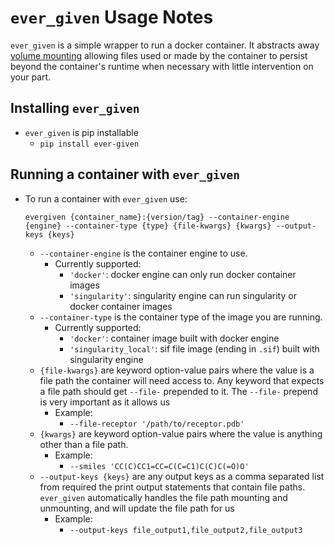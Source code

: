 # `ever_given` Usage Notes

`ever_given` is a simple wrapper to run a docker container. It abstracts away [volume mounting](https://docs.docker.com/storage/volumes/) allowing files used or made by the container to persist beyond the container's runtime when necessary with little intervention on your part.

## Installing `ever_given`
* `ever_given` is pip installable
   * `pip install ever-given`

## Running a container with `ever_given`
* To run a container with `ever_given` use:  
    ```
    evergiven {container_name}:{version/tag} --container-engine {engine} --container-type {type} {file-kwargs} {kwargs} --output-keys {keys}
    ```
    * `--container-engine` is the container engine to use. 
      * Currently supported: 
        * `'docker'`: docker engine can only run docker container images
        * `'singularity'`: singularity engine can run singularity or docker container images
    * `--container-type` is the container type of the image you are running. 
      * Currently supported: 
        * `'docker'`: container image built with docker engine
        * `'singularity_local'`: sif file image (ending in `.sif`) built with singularity engine
    * `{file-kwargs}` are keyword option-value pairs where the value is a file path the container will need access to. Any keyword that expects a file path should get `--file-` prepended to it. The `--file-` prepend is very important as it allows us 
      * Example: 
        * `--file-receptor '/path/to/receptor.pdb'`
    * `{kwargs}` are keyword option-value pairs where the value is anything other than a file path.
      * Example:
        * `--smiles 'CC(C)CC1=CC=C(C=C1)C(C)C(=O)O'`
    * `--output-keys {keys}` are any output keys as a comma separated list from required the print output statements that contain file paths. `ever_given` automatically handles the file path mounting and unmounting, and will update the file path for us
      * Example:
        * `--output-keys file_output1,file_output2,file_output3`
